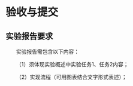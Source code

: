 # 验收与提交

## 实验报告要求

&emsp;&emsp;实验报告需包含以下内容：

&emsp;&emsp;（1）须体现实验概述中实验任务1、任务2内容；

&emsp;&emsp;（2）实现流程（可用图表结合文字形式表述）；






